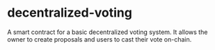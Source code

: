 # decentralized-voting
A smart contract for a basic decentralized voting system. It allows the owner to create proposals and users to cast their vote on-chain.
